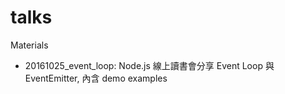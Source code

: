 # talks
Materials

* 20161025_event_loop: Node.js 線上讀書會分享 Event Loop 與 EventEmitter, 內含 demo examples
